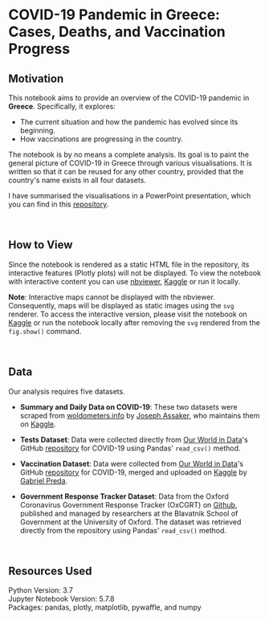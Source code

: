 # COVID-19 Pandemic in Greece: Cases, Deaths, and Vaccination Progress

## Motivation

This notebook aims to provide an overview of the COVID-19 pandemic in **Greece</b>**. Specifically, it explores:
-	The current situation and how the pandemic has evolved since its beginning.
-	How vaccinations are progressing in the country.

The notebook is by no means a complete analysis. Its goal is to paint the general picture of COVID-19 in Greece through various visualisations. 
It is written so that it can be reused for any other country, provided that the country's name exists in all four datasets.

I have summarised the visualisations in a PowerPoint presentation, which you can find in this [repository](https://github.com/KOrfanakis/COVID-19_in_Greece/blob/main/Summary.pptx).

<br>

## How to View

Since the notebook is rendered as a static HTML file in the repository, its interactive features (Plotly plots) will not be displayed. 
To view the notebook with interactive content you can use [nbviewer](https://nbviewer.jupyter.org/github/KOrfanakis/COVID-19_in_Greece/blob/main/COVID-19_Pandemic_in_Greece.ipynb), [Kaggle](https://www.kaggle.com/korfanakis/covid-19-pandemic-in-greece-an-overview) or run it locally.

**Note**: Interactive maps cannot be displayed with the nbviewer. Consequently, maps will be displayed as static images using the `svg` renderer. 
To access the interactive version, please visit the notebook on [Kaggle](https://www.kaggle.com/korfanakis/covid-19-pandemic-in-greece-an-overview) or run the notebook locally after removing the `svg` rendered from the `fig.show()` command.

<br>

## Data

Our analysis requires five datasets. 

- **Summary and Daily Data on COVID-19**: These two datasets were scraped from [woldometers.info](https://www.worldometers.info/coronavirus/) by [Joseph Assaker](https://www.kaggle.com/josephassaker), who maintains them on [Kaggle](https://www.kaggle.com/josephassaker/covid19-global-dataset).

- **Tests Dataset**: Data were collected directly from [Our World in Data](https://ourworldindata.org/)'s GitHub [repository](https://github.com/owid/covid-19-data) for COVID-19 using Pandas' `read_csv()` method.

- **Vaccination Dataset**: Data were collected from [Our World in Data](https://ourworldindata.org/)'s GitHub [repository](https://github.com/owid/covid-19-data) for COVID-19, merged and uploaded on [Kaggle](https://www.kaggle.com/gpreda/covid-world-vaccination-progress) by [Gabriel Preda](https://www.kaggle.com/gpreda).

- **Government Response Tracker Dataset**: Data from the Oxford Coronavirus Government Response Tracker (OxCGRT) on [Github](https://github.com/OxCGRT/covid-policy-tracker), published and managed by researchers at the Blavatnik School of Government at the University of Oxford. The dataset was retrieved directly from the repository using Pandas' `read_csv()` method.

<br>

## Resources Used

Python Version: 3.7 <br>
Jupyter Notebook Version: 5.7.8 <br>
Packages: pandas, plotly, matplotlib, pywaffle, and numpy
